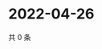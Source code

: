# 2022-04-26

共 0 条

<!-- BEGIN WEIBO -->
<!-- 最后更新时间 Tue Apr 26 2022 02:01:06 GMT+0800 (China Standard Time) -->

<!-- END WEIBO -->
